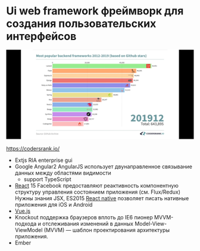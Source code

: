 # Ui web framework фреймворк для создания пользовательских интерфейсов

![top2019](../../img/technology/framework/top.2019.be.framework.jpg)

https://codersrank.io/

- Extjs
	RIA enterprise gui
- Google Angular2
	AngularJS использует двунаправленное связывание данных между областями видимости
  - support TypeScript
- [React](react.md) 15 Facebook
	предоставляют реактивность
	компонентную структуру
	управления состоянием приложения (см. Flux/Redux)
	Нужны знания JSX, ES2015
	[React native](../mobile/react.native.md) позволяет писать нативные приложения для iOS и Android
- [Vue.js](vuejs.md)
- Knockout
	поддержка браузеров вплоть до IE6
	пионер MVVM-подхода и отслеживания изменений в данных
	Model-View-ViewModel (MVVM) — шаблон проектирования архитектуры приложения.
- Ember
